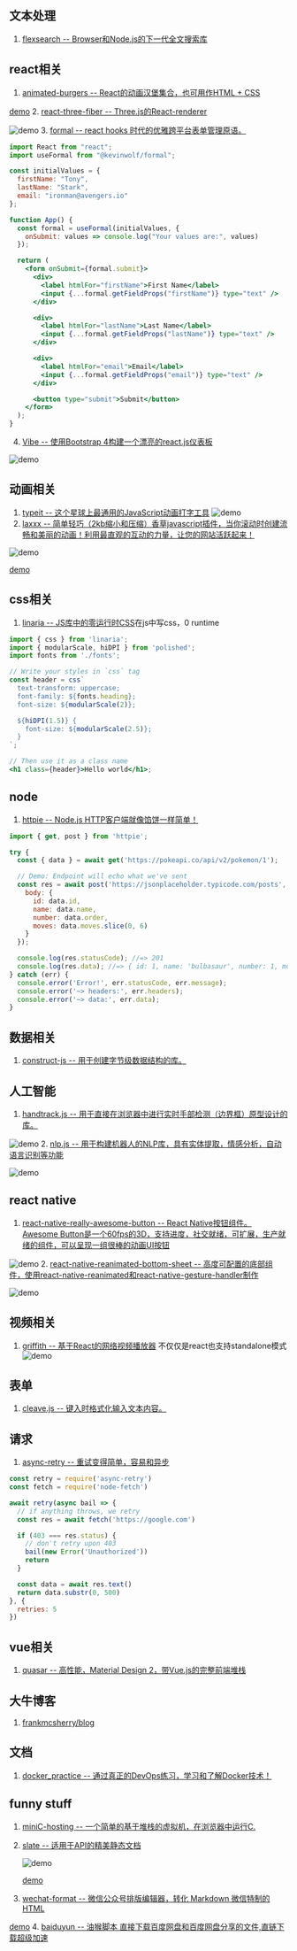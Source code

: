 ## 文本处理
1. [flexsearch -- Browser和Node.js的下一代全文搜索库](https://github.com/nextapps-de/flexsearch)
## react相关
1. [animated-burgers -- React的动画汉堡集合，也可用作HTML + CSS](https://github.com/march08/animated-burgers)

[demo](https://march08.github.io/animated-burgers/)
2. [react-three-fiber -- Three.js的React-renderer](https://github.com/drcmda/react-three-fiber)

![demo](https://camo.githubusercontent.com/ab0f0018c0fa81fc6d020be4595d80fba4f2f46a/68747470733a2f2f692e696d6775722e636f6d2f6946746a4b484d2e676966)
3. [formal -- react hooks 时代的优雅跨平台表单管理原语。](https://github.com/kevinwolfcr/formal)
```jsx
import React from "react";
import useFormal from "@kevinwolf/formal";

const initialValues = {
  firstName: "Tony",
  lastName: "Stark",
  email: "ironman@avengers.io"
};

function App() {
  const formal = useFormal(initialValues, {
    onSubmit: values => console.log("Your values are:", values)
  });

  return (
    <form onSubmit={formal.submit}>
      <div>
        <label htmlFor="firstName">First Name</label>
        <input {...formal.getFieldProps("firstName")} type="text" />
      </div>

      <div>
        <label htmlFor="lastName">Last Name</label>
        <input {...formal.getFieldProps("lastName")} type="text" />
      </div>

      <div>
        <label htmlFor="email">Email</label>
        <input {...formal.getFieldProps("email")} type="text" />
      </div>

      <button type="submit">Submit</button>
    </form>
  );
}
```
4. [Vibe -- 使用Bootstrap 4构建一个漂亮的react.js仪表板](https://github.com/NiceDash/Vibe)

![demo](https://github.com/NiceDash/Vibe/raw/master/assets/preview.png)
## 动画相关
1. [typeit -- 这个星球上最通用的JavaScript动画打字工具](https://github.com/alexmacarthur/typeit)
![demo](https://github.com/alexmacarthur/typeit/raw/master/demo.gif)
2. [laxxx -- 简单轻巧（2kb缩小和压缩）香草javascript插件，当你滚动时创建流畅和美丽的动画！利用最直观的互动的力量，让您的网站活跃起来！](https://github.com/alexfoxy/laxxx)

  ![demo](https://camo.githubusercontent.com/9c753cc96b8ce9b065bc33f736118768c2ecc2ea/68747470733a2f2f692e696d6775722e636f6d2f4448686c724d332e676966)

[demo](https://alexfox.dev/laxxx/)
## css相关
1. [linaria -- JS库中的零运行时CSS](https://github.com/callstack/linaria)在js中写css，0 runtime
```jsx
import { css } from 'linaria';
import { modularScale, hiDPI } from 'polished';
import fonts from './fonts';

// Write your styles in `css` tag
const header = css`
  text-transform: uppercase;
  font-family: ${fonts.heading};
  font-size: ${modularScale(2)};

  ${hiDPI(1.5)} {
    font-size: ${modularScale(2.5)};
  }
`;

// Then use it as a class name
<h1 class={header}>Hello world</h1>;
```
## node
1. [httpie -- Node.js HTTP客户端就像馅饼一样简单！](https://github.com/lukeed/httpie)
```js
import { get, post } from 'httpie';

try {
  const { data } = await get('https://pokeapi.co/api/v2/pokemon/1');

  // Demo: Endpoint will echo what we've sent
  const res = await post('https://jsonplaceholder.typicode.com/posts', {
    body: {
      id: data.id,
      name: data.name,
      number: data.order,
      moves: data.moves.slice(0, 6)
    }
  });

  console.log(res.statusCode); //=> 201
  console.log(res.data); //=> { id: 1, name: 'bulbasaur', number: 1, moves: [{...}, {...}] }
} catch (err) {
  console.error('Error!', err.statusCode, err.message);
  console.error('~> headers:', err.headers);
  console.error('~> data:', err.data);
}
```
## 数据相关
1. [construct-js -- 用于创建字节级数据结构的库。](https://github.com/francisrstokes/construct-js)
## 人工智能
1. [handtrack.js -- 用于直接在浏览器中进行实时手部检测（边界框）原型设计的库。](https://github.com/victordibia/handtrack.js)

![demo](https://github.com/victordibia/handtrack.js/raw/master/demo/images/bossflip.gif)
2. [nlp.js -- 用于构建机器人的NLP库，具有实体提取，情感分析，自动语言识别等功能](https://github.com/axa-group/nlp.js)

  ![demo](https://github.com/axa-group/nlp.js/raw/master/screenshots/hybridbot.gif)
## react native
1. [react-native-really-awesome-button -- React Native按钮组件。 Awesome Button是一个60fps的3D，支持进度，社交就绪，可扩展，生产就绪的组件，可以呈现一组很棒的动画UI按钮](https://github.com/rcaferati/react-native-really-awesome-button)

![demo](https://raw.githubusercontent.com/rcaferati/react-native-really-awesome-button/master/demo/demo-button-blue-new.gif)
2. [react-native-reanimated-bottom-sheet -- 高度可配置的底部组件，使用react-native-reanimated和react-native-gesture-handler制作](https://github.com/osdnk/react-native-reanimated-bottom-sheet)

![demo](https://github.com/osdnk/react-native-reanimated-bottom-sheet/raw/master/gifs/2.gif)
## 视频相关
1. [griffith -- 基于React的网络视频播放器](https://github.com/zhihu/griffith)
不仅仅是react也支持standalone模式
![demo](https://camo.githubusercontent.com/769e4ffef142b47a3fac69107884e78523092c00/68747470733a2f2f7a687374617469632e7a686968752e636f6d2f6366652f67726966666974682f706c617965722e706e67)
## 表单
1. [cleave.js -- 键入时格式化输入文本内容。](https://github.com/nosir/cleave.js)
## 请求
1. [async-retry -- 重试变得简单，容易和异步](https://github.com/zeit/async-retry)
```js
const retry = require('async-retry')
const fetch = require('node-fetch')

await retry(async bail => {
  // if anything throws, we retry
  const res = await fetch('https://google.com')

  if (403 === res.status) {
    // don't retry upon 403
    bail(new Error('Unauthorized'))
    return
  }

  const data = await res.text()
  return data.substr(0, 500)
}, {
  retries: 5
})
```
## vue相关
1. [quasar -- 高性能，Material Design 2，带Vue.js的完整前端堆栈](https://github.com/quasarframework/quasar)
## 大牛博客
1. [frankmcsherry/blog](https://github.com/frankmcsherry/blog)
## 文档
1. [docker_practice -- 通过真正的DevOps练习，学习和了解Docker技术！](https://github.com/yeasy/docker_practice)
## funny stuff
1. [miniC-hosting -- 一个简单的基于堆栈的虚拟机，在浏览器中运行C.](https://github.com/vasyop/miniC-hosting)
2. [slate -- 适用于API的精美静态文档](https://github.com/lord/slate)

    ![demo](https://raw.githubusercontent.com/lord/img/master/screenshot-slate.png)
    
    [demo](https://lord.github.io/slate/#authentication)
3. [wechat-format -- 微信公众号排版编辑器，转化 Markdown 微信特制的 HTML ](https://github.com/lyricat/wechat-format)

  [demo](https://lab.lyric.im/wxformat/)
4. [baiduyun -- 油猴脚本 直接下载百度网盘和百度网盘分享的文件,直链下载超级加速](https://github.com/syhyz1990/baiduyun)